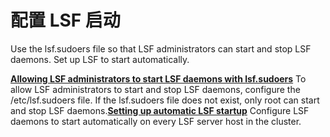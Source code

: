 # 配置 LSF 启动

Use the lsf.sudoers file so that LSF administrators can start and stop LSF daemons. Set up LSF to start automatically.

**[Allowing LSF administrators to start LSF daemons with lsf.sudoers](https://www.ibm.com/support/knowledgecenter/SSWRJV_10.1.0/lsf_admin_foundations/admin_startup_sudoers.html?view=kc)**
To allow LSF administrators to start and stop LSF daemons, configure the /etc/lsf.sudoers file. If the lsf.sudoers file does not exist, only root can start and stop LSF daemons.**[Setting up automatic LSF startup](https://www.ibm.com/support/knowledgecenter/SSWRJV_10.1.0/lsf_admin_foundations/auto_startup.html?view=kc)**
Configure LSF daemons to start automatically on every LSF server host in the cluster.